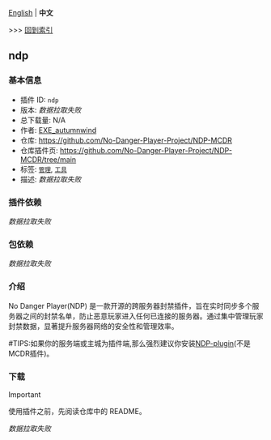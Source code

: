 [English](readme.md) | **中文**

\>\>\> [回到索引](/readme-zh_cn.md)

## ndp

### 基本信息

- 插件 ID: `ndp`
- 版本: *数据拉取失败*
- 总下载量: N/A
- 作者: [EXE_autumnwind](https://github.com/EXE-autumnwind)
- 仓库: https://github.com/No-Danger-Player-Project/NDP-MCDR
- 仓库插件页: https://github.com/No-Danger-Player-Project/NDP-MCDR/tree/main
- 标签: [`管理`](/labels/management/readme-zh_cn.md), [`工具`](/labels/tool/readme-zh_cn.md)
- 描述: *数据拉取失败*

### 插件依赖

*数据拉取失败*

### 包依赖

*数据拉取失败*

### 介绍

No Danger Player(NDP) 是一款开源的跨服务器封禁插件，旨在实时同步多个服务器之间的封禁名单，防止恶意玩家进入任何已连接的服务器。通过集中管理玩家封禁数据，显著提升服务器网络的安全性和管理效率。

#TIPS:如果你的服务端或主城为插件端,那么强烈建议你安装[NDP-plugin](https://modrinth.com/plugin/ndp-plugins)(不是MCDR插件)。

### 下载

> [!IMPORTANT]
> 使用插件之前，先阅读仓库中的 README。

*数据拉取失败*

